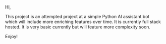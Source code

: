Hi,

This project is an attempted project at a simple Python AI assistant bot which will include more enriching features over time.
It is currently full stack hosted.
It is very basic currently but will feature more complexity soon.

Enjoy!
